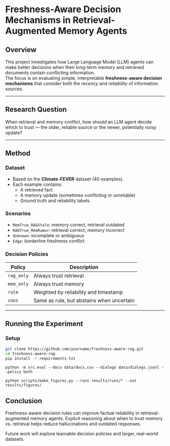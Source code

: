 # Freshness-Aware Decision Mechanisms in Retrieval-Augmented Memory Agents

## Overview
This project investigates how Large Language Model (LLM) agents can make better decisions when their long-term memory and retrieved documents contain conflicting information.  
The focus is on evaluating simple, interpretable **freshness-aware decision mechanisms** that consider both the *recency* and *reliability* of information sources.

---

## Research Question
When retrieval and memory conflict, how should an LLM agent decide which to trust — the older, reliable source or the newer, potentially noisy update?

---

## Method

### Dataset
- Based on the **Climate-FEVER** dataset (40 examples).  
- Each example contains:
  - A retrieved fact
  - A memory update (sometimes conflicting or unreliable)
  - Ground truth and reliability labels

### Scenarios
- `MemTrue_RAGStale`: memory correct, retrieval outdated  
- `RAGTrue_MemRumor`: retrieval correct, memory incorrect  
- `Unknown`: incomplete or ambiguous  
- `Edge`: borderline freshness conflict

### Decision Policies
| Policy | Description |
|---------|-------------|
| `rag_only` | Always trust retrieval |
| `mem_only` | Always trust memory |
| `rule` | Weighted by reliability and timestamp |
| `cons` | Same as rule, but abstains when uncertain |

---

## Running the Experiment

### Setup
```bash
git clone https://github.com/yourname/freshness-aware-rag.git
cd freshness-aware-rag
pip install -r requirements.txt
```

```Run Evaluation
python -m src.eval --docs data/docs.csv --dialogs data/dialogs.jsonl --policy both
```

```Generate Figures
python scripts/make_figures.py --runs results/runs/* --out results/figures/
```

## Conclusion

Freshness-aware decision rules can improve factual reliability in retrieval-augmented memory agents.
Explicit reasoning about when to trust memory vs. retrieval helps reduce hallucinations and outdated responses.

Future work will explore learnable decision policies and larger, real-world datasets.